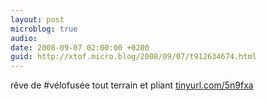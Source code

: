 ```yaml
---
layout: post
microblog: true
audio: 
date: 2008-09-07 02:00:00 +0200
guid: http://xtof.micro.blog/2008/09/07/t912634674.html
---
```

rêve de #vélofusée tout terrain et pliant  [tinyurl.com/5n9fxa](http://tinyurl.com/5n9fxa)
